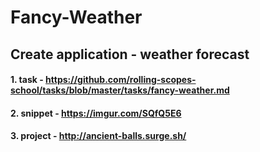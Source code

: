 # Fancy-Weather
## Create application - weather forecast

#### 1. task - https://github.com/rolling-scopes-school/tasks/blob/master/tasks/fancy-weather.md
#### 2. snippet - https://imgur.com/SQfQ5E6
#### 3. project - http://ancient-balls.surge.sh/
